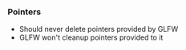 ### Pointers
- Should never delete pointers provided by GLFW
- GLFW won't cleanup pointers provided to it
